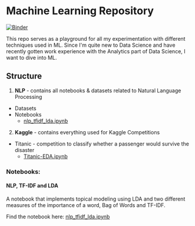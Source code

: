 # Machine Learning Repository
[![Binder](https://mybinder.org/badge_logo.svg)](https://mybinder.org/v2/gh/CoderHahs/ml-training/master)

This repo serves as a playground for all my experimentation with different techniques used in ML. Since I'm quite new to Data Science and have recently gotten work experience with the Analytics part of Data Science, I want to dive into ML.

## Structure

1. **NLP** - contains all notebooks & datasets related to Natural Language Processing
  - Datasets
  - Notebooks
    - [nlp_tfidf_lda.ipynb](NLP/Notebooks/nlp_tfidf_lda.ipynb)
2.  **Kaggle** - contains everything used for Kaggle Competitions
  -  Titanic - competition to classify whether a passenger would survive the disaster
        - [Titanic-EDA.ipynb](Kaggle/Titanic/Notebooks/Titanic-EDA.ipynb)

### Notebooks:

#### NLP, TF-IDF and LDA

A notebook that implements topical modeling using LDA and two different measures of the importance of a word, Bag of Words and TF-IDF.

Find the notebook here: [nlp_tfidf_lda.ipynb](NLP/Notebooks/nlp_tfidf_lda.ipynb)

